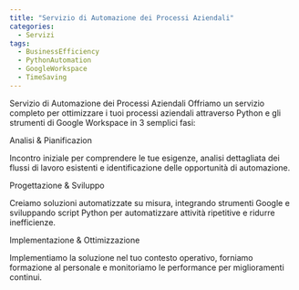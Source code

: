 ```yaml
---
title: "Servizio di Automazione dei Processi Aziendali"
categories:
  - Servizi
tags:
  - BusinessEfficiency
  - PythonAutomation
  - GoogleWorkspace
  - TimeSaving
---
```

Servizio di Automazione dei Processi Aziendali
Offriamo un servizio completo per ottimizzare i tuoi processi aziendali attraverso Python e gli strumenti di Google Workspace in 3 semplici fasi:

Analisi & Pianificazion

Incontro iniziale per comprendere le tue esigenze, analisi dettagliata dei flussi di lavoro esistenti e identificazione delle opportunità di automazione.

Progettazione & Sviluppo

Creiamo soluzioni automatizzate su misura, integrando strumenti Google e sviluppando script Python per automatizzare attività ripetitive e ridurre inefficienze.

Implementazione & Ottimizzazione

Implementiamo la soluzione nel tuo contesto operativo, forniamo formazione al personale e monitoriamo le performance per miglioramenti continui.

